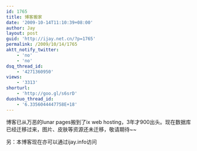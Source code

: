 ```yaml
---
id: 1765
title: 博客搬家
date: '2009-10-14T11:10:39+08:00'
author: Jay
layout: post
guid: 'http://ijay.net.cn/?p=1765'
permalink: /2009/10/14/1765
aktt_notify_twitter:
    - 'no'
    - 'no'
dsq_thread_id:
    - '4271360950'
views:
    - '3313'
shorturl:
    - 'http://goo.gl/s6srD'
duoshuo_thread_id:
    - '6.3356044447758E+18'
---
```


博客已从万恶的lunar pages搬到了ix web hosting，3年才900出头。现在数据库已经迁移过来，图片、皮肤等资源还未迁移，敬请期待~~

另：本博客现在亦可以通过ijay.info访问